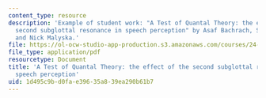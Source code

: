 ```yaml
---
content_type: resource
description: 'Example of student work: "A Test of Quantal Theory: the effect of the
  second subglottal resonance in speech perception" by Asaf Bachrach, Steven Lulich,
  and Nick Malyska.'
file: https://ol-ocw-studio-app-production.s3.amazonaws.com/courses/24-941j-the-lexicon-and-its-features-spring-2007/1d495c9bd0fae39635a839ea290b61b7_quantal_theory.pdf
file_type: application/pdf
resourcetype: Document
title: 'A Test of Quantal Theory: the effect of the second subglottal resonance in
  speech perception'
uid: 1d495c9b-d0fa-e396-35a8-39ea290b61b7
---
```

